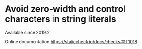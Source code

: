 # Avoid zero-width and control characters in string literals

Available since
    2019.2

Online documentation
    https://staticcheck.io/docs/checks#ST1018
